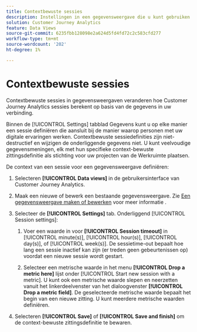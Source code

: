 ```yaml
---
title: Contextbewuste sessies
description: Instellingen in een gegevensweergave die u kunt gebruiken om contextbewuste sessies te definiëren.
solution: Customer Journey Analytics
feature: Data Views
source-git-commit: 6235fbb128098e2a624d5fd4fd72c2c583cfd277
workflow-type: tm+mt
source-wordcount: '202'
ht-degree: 1%

---
```



# Contextbewuste sessies

Contextbewuste sessies in gegevensweergaven veranderen hoe Customer Journey Analytics sessies berekent op basis van de gegevens in uw verbinding.

Binnen de [!UICONTROL Settings] tabblad Gegevens kunt u op elke manier een sessie definiëren die aansluit bij de manier waarop personen met uw digitale ervaringen werken. Contextbewuste sessiedefinities zijn niet-destructief en wijzigen de onderliggende gegevens niet. U kunt veelvoudige gegevensmeningen, elk met hun specifieke context-bewuste zittingsdefinitie als stichting voor uw projecten van de Werkruimte plaatsen.

De context van een sessie voor een gegevensweergave definiëren:

1. Selecteren **[!UICONTROL Data views]** in de gebruikersinterface van Customer Journey Analytics.

1. Maak een nieuwe of bewerk een bestaande gegevensweergave. Zie [Een gegevensweergave maken of bewerken](create-dataview.md) voor meer informatie .

1. Selecteer de **[!UICONTROL Settings]** tab. Onderliggend [!UICONTROL Session settings]:

   1. Voer een waarde in voor **[!UICONTROL Session timeout]** in [!UICONTROL minute(s)], [!UICONTROL hour(s)], [!UICONTROL day(s)], of [!UICONTROL week(s)]. De sessietime-out bepaalt hoe lang een sessie inactief kan zijn (er treden geen gebeurtenissen op) voordat een nieuwe sessie wordt gestart.

   2. Selecteer een metrische waarde in het menu **[!UICONTROL Drop a metric here]** lijst onder [!UICONTROL Start new session with a metric]. U kunt ook een metrische waarde slepen en neerzetten vanuit het linkerdeelvenster van het dialoogvenster **[!UICONTROL Drop a metric field]**. De geselecteerde metrische waarde bepaalt het begin van een nieuwe zitting. U kunt meerdere metrische waarden definiëren.

1. Selecteren **[!UICONTROL Save]** of **[!UICONTROL Save and finish]** om de context-bewuste zittingsdefinitie te bewaren.


